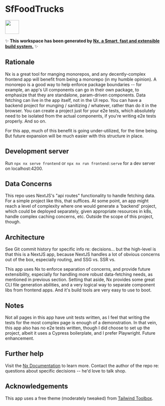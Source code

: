 # SfFoodTrucks

<a alt="Nx logo" href="https://nx.dev" target="_blank" rel="noreferrer"><img src="https://raw.githubusercontent.com/nrwl/nx/master/images/nx-logo.png" width="45"></a>

✨ **This workspace has been generated by [Nx, a Smart, fast and extensible build system.](https://nx.dev)** ✨

## Rationale

Nx is a great tool for manging monorepos, and any decently-complex frontend app will benefit from being a monorepo (in my humble opinion). A monorepo is a good way to help enforce package boundaries -- for example, an app's UI components can go in their own package, to emphasize that they are standalone, param-driven components. Data fetching can live in the app itself, not in the UI repo. You can have a backend project for munging / sanitizing / whatever, rather than do it in the browser. You can create a project just for your e2e tests, which absolutely need to be isolated from the actual components, if you're writing e2e tests properly. And so on.

For this app, much of this benefit is going under-utilized, for the time being. But future expansion will be much easier with this structure in place.

## Development server

Run `npx nx serve frontend` or `npx nx run frontend:serve` for a dev server on localhost:4200.

## Data Concerns

This repo uses NextJS's "api routes" functionality to handle fetching data. For a simple project like this, that suffices. At some point, an app might reach a level of complexity where one would generate a 'backend' project, which could be deployed separately, given appropriate resources in k8s, handle complex caching concerns, etc. Outside the scope of this project, though.

## Architecture

See Git commit history for specific info re: decisions... but the high-level is that this is a NextJS app, because NextJS handles a lot of obvious concerns out of the box, especially routing, and SSG vs. SSR vs.

This app uses Nx to enforce separation of concerns, and provide future extensibility, especially for handling more robust data-fetching needs, as mentioned in previous section. Setting that aside, Nx provides some great CLI file generation abilities, and a very logical way to separate component libs from frontend apps. And it's build tools are very easy to use to boot.

## Notes

Not all pages in this app have unit tests written, as I feel that writing the tests for the most complex page is enough of a demonstration. In that vein, this app also has no e2e tests written, though I did choose to set up the project, albeit it uses a Cypress boilerplate, and I prefer Playwright. Future enhancement.

## Further help

Visit the [Nx Documentation](https://nx.dev) to learn more. Contact the author of the repo re: questions about specific decisions -- he'd love to talk shop.

## Acknowledgements

This app uses a free theme (moderately tweaked) from [Tailwind Toolbox](https://www.tailwindtoolbox.com).
